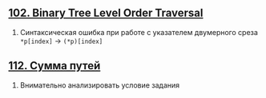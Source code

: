 ## [102. Binary Tree Level Order Traversal](https://leetcode.com/problems/binary-tree-level-order-traversal/)

1. Синтаксическая ошибка при работе с указателем двумерного среза `*p[index]` -> `(*p)[index]`



## [112. Сумма путей](https://leetcode.com/problems/path-sum/)

1. Внимательно анализировать условие задания